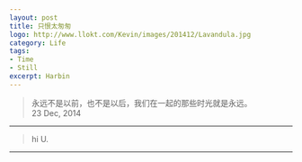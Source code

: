 ```yaml
---
layout: post
title: 只恨太匆匆
logo: http://www.llokt.com/Kevin/images/201412/Lavandula.jpg
category: Life
tags: 
- Time
- Still
excerpt: Harbin
---
```

>永远不是以前，也不是以后，我们在一起的那些时光就是永远。    
>23 Dec, 2014
***
>hi U.    
***